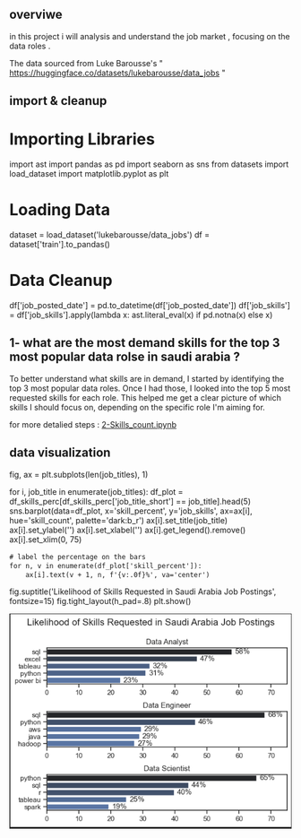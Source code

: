 ## overviwe

in this project i will analysis and understand the job market , focusing on the data roles . 

The data sourced from Luke Barousse's  " https://huggingface.co/datasets/lukebarousse/data_jobs "




## import & cleanup 

# Importing Libraries
import ast
import pandas as pd
import seaborn as sns
from datasets import load_dataset
import matplotlib.pyplot as plt  

# Loading Data
dataset = load_dataset('lukebarousse/data_jobs')
df = dataset['train'].to_pandas()

# Data Cleanup
df['job_posted_date'] = pd.to_datetime(df['job_posted_date'])
df['job_skills'] = df['job_skills'].apply(lambda x: ast.literal_eval(x) if pd.notna(x) else x)


## 1- what are the most demand skills for the top 3 most popular data rolse in saudi arabia ? 

To better understand what skills are in demand, I started by identifying the top 3 most popular data roles. Once I had those, I looked into the top 5 most requested skills for each role. This helped me get a clear picture of which skills I should focus on, depending on the specific role I'm aiming for.

for more detalied steps :  [2-Skills_count.ipynb](2-Skills_count.ipynb)



## data visualization  

fig, ax = plt.subplots(len(job_titles), 1)


for i, job_title in enumerate(job_titles):
    df_plot = df_skills_perc[df_skills_perc['job_title_short'] == job_title].head(5)
    sns.barplot(data=df_plot, x='skill_percent', y='job_skills', ax=ax[i], hue='skill_count', palette='dark:b_r')
    ax[i].set_title(job_title)
    ax[i].set_ylabel('')
    ax[i].set_xlabel('')
    ax[i].get_legend().remove()
    ax[i].set_xlim(0, 75)
    

    # label the percentage on the bars
    for n, v in enumerate(df_plot['skill_percent']):
        ax[i].text(v + 1, n, f'{v:.0f}%', va='center')

fig.suptitle('Likelihood of Skills Requested in Saudi Arabia Job Postings', fontsize=15)
fig.tight_layout(h_pad=.8)
plt.show()

![alt text](image.png)





